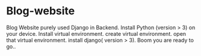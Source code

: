 # Blog-website
Blog Website purely used Django in Backend.
Install Python (version > 3) on your device.
Install virtual environment.
create virtual environment.
open that virtual environment.
install django( version > 3).
Boom you are ready to go..
